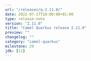 ```yaml
---
url: "/releases/q-2.11.0/"
date: 2022-07-27T10:00:00+01:00
type: release-note
version: "2.11.0"
title: "Camel Quarkus release 2.11.0"
preview: ""
changelog: ""
category: "camel-quarkus"
milestone: 29
jdk: [11]
---
```

